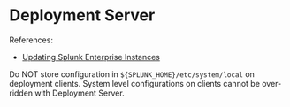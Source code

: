 Deployment Server
=================

References:
- [Updating Splunk Enterprise Instances](http://docs.splunk.com/Documentation/Splunk/7.1.1/Updating/Aboutdeploymentserver)

Do NOT store configuration in `${SPLUNK_HOME}/etc/system/local`
on deployment clients. System level configurations on clients
cannot be over-ridden with Deployment Server.
